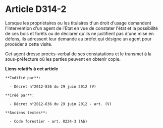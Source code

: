 # Article D314-2

Lorsque les propriétaires ou les titulaires d'un droit d'usage demandent l'intervention d'un agent de l'Etat en vue de
constater l'état et la possibilité de ces bois et forêts ou de déclarer qu'ils ne justifient pas d'une mise en défens, ils
adressent leur demande au préfet qui désigne un agent pour procéder à cette visite.

Cet agent dresse procès-verbal de ses constatations et le transmet à la sous-préfecture où les parties peuvent en obtenir
copie.

**Liens relatifs à cet article**

	**Codifié par**:

	  - Décret n°2012-836 du 29 juin 2012 (V)

	**Créé par**:

	  - Décret n°2012-836 du 29 juin 2012 - art. (V)

	**Anciens textes**:

	  - Code forestier - art. R224-3 (Ab)
